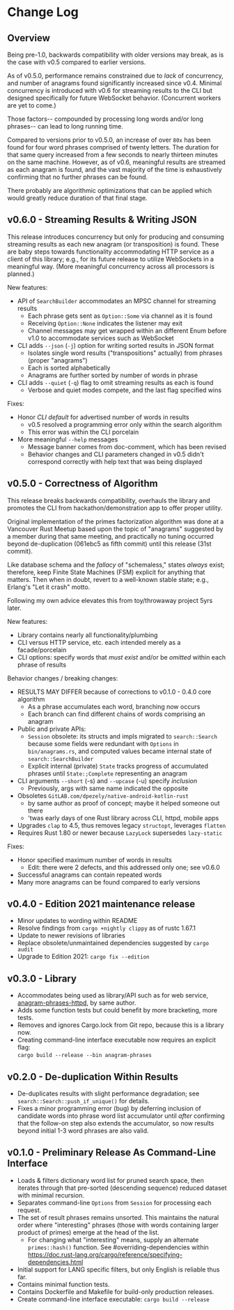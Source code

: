 Change Log
==========

## Overview

Being pre-1.0, backwards compatibility with older versions may break, as is
the case with v0.5 compared to earlier versions.

As of v0.5.0, performance remains constrained due to *lack* of concurrency,
and number of anagrams found significantly increased since v0.4.  Minimal
concurrency is introduced with v0.6 for streaming results to the CLI but
designed specifically for future WebSocket behavior.  (Concurrent workers
are yet to come.)

Those factors-- compounded by processing long words and/or long phrases--
can lead to long running time.

Compared to versions prior to v0.5.0, an increase of over `80x` has been
found for four word phrases comprised of twenty letters.  The duration for
that same query increased from a few seconds to nearly thirteen minutes on
the same machine.  However, as of v0.6, meaningful results are streamed as
each anagram is found, and the vast majority of the time is exhaustively
confirming that no further phrases can be found.

There probably are algorithmic optimizations that can be applied which would
greatly reduce duration of that final stage.

## v0.6.0 - Streaming Results & Writing JSON

This release introduces concurrency but only for producing and consuming
streaming results as each new anagram (or transposition) is found.  These
are baby steps towards functionality accommodating HTTP service as a client
of this library; e.g., for its future release to utilize WebSockets in a
meaningful way.  (More meaningful concurrency across all processors is
planned.)

New features:

- API of `SearchBuilder` accommodates an MPSC channel for streaming results
  + Each phrase gets sent as `Option::Some` via channel as it is found
  + Receiving `Option::None` indicates the listener may exit
  + Channel messages may get wrapped within an different Enum before v1.0
    to accommodate services such as WebSocket
- CLI adds `--json` (`-j`) option for writing sorted results in JSON format
  + Isolates single word results ("transpositions" actually) from phrases
    (proper "anagrams")
  + Each is sorted alphabetically
  + Anagrams are further sorted by number of words in phrase
- CLI adds `--quiet` (`-q`) flag to omit streaming results as each is found
  + Verbose and quiet modes compete, and the last flag specified wins

Fixes:

- Honor *CLI default* for advertised number of words in results
  + v0.5 resolved a programming error only within the search algorithm
  + This error was within the CLI porcelain
- More meaningful `--help` messages
  + Message banner comes from doc-comment, which has been revised
  + Behavior changes and CLI parameters changed in v0.5 didn't correspond
    correctly with help text that was being displayed

## v0.5.0 - Correctness of Algorithm

This release breaks backwards compatibility, overhauls the library and
promotes the CLI from hackathon/demonstration app to offer proper utility.

Original implementation of the primes factorization algorithm was done at
a Vancouver Rust Meetup based upon the topic of "anagrams" suggested by a
member during that same meeting, and practically no tuning occurred beyond
de-duplication (061ebc5 as fifth commit) until this release (31st commit).

Like database schema and the *fallacy* of "schemaless," states *always*
exist; therefore, keep Finite State Machines (FSM) explicit for anything
that matters.  Then when in doubt, revert to a well-known stable state;
e.g., Erlang's "Let it crash" motto.

Following my own advice elevates this from toy/throwaway project 5yrs later.

New features:

- Library contains nearly all functionality/plumbing
- CLI versus HTTP service, etc. each intended merely as a facade/porcelain
- CLI options: specify words that *must exist* and/or be *omitted* within
  each phrase of results

Behavior changes / breaking changes:

- RESULTS MAY DIFFER because of corrections to v0.1.0 - 0.4.0 core algorithm
    + As a phrase accumulates each word, branching now occurs
    + Each branch can find different chains of words comprising an anagram
- Public and private APIs:
    + `Session` obsolete: its structs and impls migrated to `search::Search`
      because some fields were redundant with `Options` in `bin/anagrams.rs`,
      and computed values became internal state of `search::SearchBuilder`
    + Explicit internal (private) `State` tracks progress of accumulated
      phrases until `State:;Complete` representing an anagram
- CLI arguments `--short` (-s) and `--upcase` (-u) specify *inclusion*
    + Previously, args with same name indicated the opposite
- Obsoletes `GitLAB.com/dpezely/native-android-kotlin-rust`
    + by same author as proof of concept; maybe it helped someone out there
    + 'twas early days of one Rust library across CLI, httpd, mobile apps
- Upgrades `clap` to 4.5, thus removes legacy `structopt`, leverages `flatten`
- Requires Rust 1.80 or newer because `LazyLock` supersedes `lazy-static`

Fixes:

- Honor specified maximum number of words in results
  + Edit: there were 2 defects, and this addressed only one; see v0.6.0
- Successful anagrams can contain repeated words
- Many more anagrams can be found compared to early versions

## v0.4.0 - Edition 2021 maintenance release

- Minor updates to wording within README
- Resolve findings from `cargo +nightly clippy` as of rustc 1.67.1
- Update to newer revisions of libraries
- Replace obsolete/unmaintained dependencies suggested by `cargo audit`
- Upgrade to Edition 2021: `cargo fix --edition`

## v0.3.0 - Library

- Accommodates being used as library/API such as for web service,
  [anagram-phrases-httpd](https://gitlab.com/dpezely/anagram-phrases-httpd),
  by same author.
- Adds some function tests but could benefit by more bracketing, more tests.
- Removes and ignores Cargo.lock from Git repo, because this is a library now.
- Creating command-line interface executable now requires an explicit flag:  
  `cargo build --release --bin anagram-phrases`

## v0.2.0 - De-duplication Within Results

- De-duplicates results with slight performance degradation;
  see `search::Search::push_if_unique()` for details.
- Fixes a minor programming error (bug) by deferring inclusion of candidate
  words into phrase word list accumulator until *after* confirming that the
  follow-on step also extends the accumulator, so now results beyond initial
  1-3 word phrases are also valid.

## v0.1.0 - Preliminary Release As Command-Line Interface

- Loads & filters dictionary word list for pruned search space, then
  iterates through that pre-sorted (descending sequence) reduced dataset
  with minimal recursion.
- Separates command-line `Options` from `Session` for processing each
  request.
- The set of result phrases remains unsorted.  This maintains the natural
  order where "interesting" phrases (those with words containing larger
  product of primes) emerge at the head of the list.
  + For changing what "interesting" means, supply an alternate
  `primes::hash()` function.  See #overriding-dependencies within
  https://doc.rust-lang.org/cargo/reference/specifying-dependencies.html
- Initial support for LANG specific filters, but only English is reliable
  thus far.
- Contains minimal function tests.
- Contains Dockerfile and Makefile for build-only production releases.
- Create command-line interface executable: `cargo build --release`
